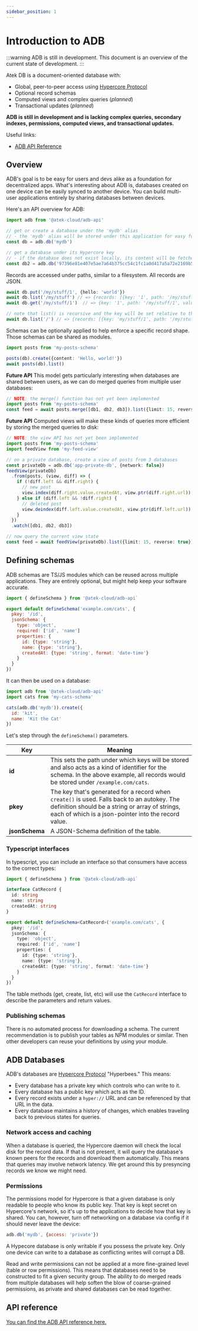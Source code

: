 ```yaml
---
sidebar_position: 1
---
```


# Introduction to ADB

:::warning
ADB is still in development. This document is an overview of the current state of development.
:::

Atek DB is a document-oriented database with:

- Global, peer-to-peer access using [Hypercore Protocol](https://hypercore-protocol.org)
- Optional record schemas
- Computed views and complex queries (*planned*)
- Transactional updates (*planned*)

**ADB is still in development and is lacking complex queries, secondary indexes, permissions, computed views, and transactional updates.**

Useful links:

- [ADB API Reference](/docs/reference/rpc-apis/adb-api)

## Overview

ADB's goal is to be easy for users and devs alike as a foundation for decentralized apps. What's interesting about ADB is, databases created on one device can be easily synced to another device. You can build multi-user applications entirely by sharing databases between devices.

Here's an API overview for ADB:

```typescript
import adb from '@atek-cloud/adb-api'

// get or create a database under the 'mydb' alias
// - the 'mydb' alias will be stored under this application for easy future access
const db = adb.db('mydb')

// get a database under its Hypercore key
// - if the database does not exist locally, its content will be fetched from the p2p network
const db2 = adb.db('97396e81e407e5ae7a64b375cc54c1fc1a0d417a5a72e2169b5377506e1e3163')
```

Records are accessed under paths, similar to a filesystem. All records are JSON.

```typescript
await db.put('/my/stuff/1', {hello: 'world'})
await db.list('/my/stuff') // => {records: [{key: '1', path: '/my/stuff/1', value: {hello: 'world'}}]}
await db.get('/my/stuff/1')  // => {key: '1', path: '/my/stuff/1', value: {hello: 'world'}}

// note that list() is recursive and the key will be set relative to the requested path
await db.list('/') // => {records: [{key: 'my/stuff/1', path: '/my/stuff/1', value: {hello: 'world'}}]}
```

Schemas can be optionally applied to help enforce a specific record shape. Those schemas can be shared as modules.

```typescript
import posts from 'my-posts-schema'

posts(db).create({content: 'Hello, world!'})
await posts(db).list()
```

**Future API** This model gets particularly interesting when databases are shared between users, as we can do merged queries from multiple user databases:

```typescript
// NOTE: the merge() function has not yet been implemented
import posts from 'my-posts-schema'
const feed = await posts.merge([db1, db2, db3]).list({limit: 15, reverse: true})
```

**Future API** Computed views will make these kinds of queries more efficient by storing the merged queries to disk:

```typescript
// NOTE: the view API has not yet been implemented
import posts from 'my-posts-schema'
import feedView from 'my-feed-view'

// on a private database, create a view of posts from 3 databases
const privateDb = adb.db('app-private-db', {network: false})
feedView(privateDb)
  .from(posts, (view, diff) => {
    if (!diff.left && diff.right) {
      // new post
      view.index(diff.right.value.createdAt, view.ptr(diff.right.url))
    } else if (diff.left && !diff.right) {
      // deleted post
      view.deindex(diff.left.value.createdAt, view.ptr(diff.left.url))
    }
  })
  .watch([db1, db2, db3])

// now query the current view state
const feed = await feedView(privateDb).list({limit: 15, reverse: true})
```

## Defining schemas

ADB schemas are TS/JS modules which can be reused across multiple applications. They are entirely optional, but might help keep your software accurate.

```javascript
import { defineSchema } from '@atek-cloud/adb-api`

export default defineSchema('example.com/cats', {
  pkey: '/id',
  jsonSchema: {
    type: 'object',
    required: ['id', 'name']
    properties: {
      id: {type: 'string'},
      name: {type: 'string'},
      createdAt: {type: 'string', format: 'date-time'}
    }
  }
})
```

It can then be used on a database:

```javascript
import adb from '@atek-cloud/adb-api'
import cats from 'my-cats-schema'

cats(adb.db('mydb')).create({
  id: 'kit',
  name: 'Kit the Cat'
})
```

Let's step through the `defineSchema()` parameters.

|Key|Meaning|
|-|-|
|**id**|This sets the path under which keys will be stored and also acts as a kind of identifier for the schema. In the above example, all records would be stored under `/example.com/cats`.|
|**pkey**|The key that's generated for a record when `create()` is used. Falls back to an autokey. The definition should be a string or array of strings, each of which is a json-pointer into the record value.|
|**jsonSchema**|A JSON-Schema definition of the table.|

### Typescript interfaces

In typescript, you can include an interface so that consumers have access to the correct types:

```typescript
import { defineSchema } from '@atek-cloud/adb-api`

interface CatRecord {
  id: string
  name: string
  createdAt: string
}

export default defineSchema<CatRecord>('example.com/cats', {
  pkey: '/id',
  jsonSchema: {
    type: 'object',
    required: ['id', 'name']
    properties: {
      id: {type: 'string'},
      name: {type: 'string'},
      createdAt: {type: 'string', format: 'date-time'}
    }
  }
})
```

The table methods (get, create, list, etc) will use the `CatRecord` interface to describe the parameters and return values.

### Publishing schemas

There is no automated process for downloading a schema. The current recommendation is to publish your tables as NPM modules or similar. Then other developers can reuse your definitions by using your module.

## ADB Databases

ADB's databases are [Hypercore Protocol](https://hypercore-protocol.org) "Hyperbees." This means:

- Every database has a private key which controls who can write to it.
- Every database has a public key which acts as the ID.
- Every record exists under a `hyper://` URL and can be referenced by that URL in the data.
- Every database maintains a history of changes, which enables traveling back to previous states for queries. 

### Network access and caching

When a database is queried, the Hypercore daemon will check the local disk for the record data. If that is not present, it will query the database's known peers for the records and download them automatically. This means that queries may involve network latency. We get around this by presyncing records we know we might need.

### Permissions

The permissions model for Hypercore is that a given database is only readable to people who know its public key. That key is kept secret on Hypercore's network, so it's up to the applications to decide how that key is shared. You can, however, turn off networking on a database via config if it should never leave the device:

```js
adb.db('mydb', {access: 'private'})
```

A Hypecore database is only writable if you possess the private key. Only one device can write to a database as conflicting writes will corrupt a DB.

Read and write permissions can not be applied at a more fine-grained level (table or row permissions). This means that databases need to be constructed to fit a given security group. The ability to do merged reads from multiple databases will help soften the blow of coarse-grained permissions, as private and shared databases can be read together.

## API reference

[You can find the ADB API reference here.](/docs/reference/rpc-apis/adb-api)